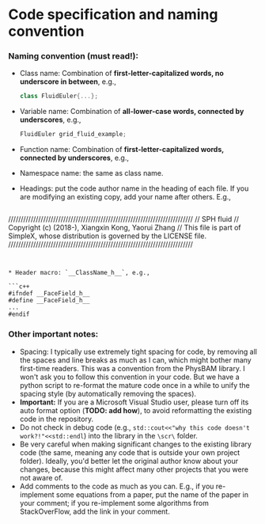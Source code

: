# Code specification and naming convention

### Naming convention (must read!):

* Class name: Combination of **first-letter-capitalized words, no underscore in between**, e.g., 
  ```c++
  class FluidEuler{...};
  ```
  
* Variable name: Combination of **all-lower-case words, connected by underscores**, e.g.,
  ```c++
  FluidEuler grid_fluid_example;
  ```
  
* Function name: Combination of **first-letter-capitalized words, connected by underscores**, e.g.,

* Namespace name: the same as class name.

* Headings: put the code author name in the heading of each file. If you are modifying an existing copy, add your name after others. E.g., 
  ```c++
//////////////////////////////////////////////////////////////////////////
// SPH fluid
// Copyright (c) (2018-), Xiangxin Kong, Yaorui Zhang
// This file is part of SimpleX, whose distribution is governed by the LICENSE file.
//////////////////////////////////////////////////////////////////////////
  ```


* Header macro: `__ClassName_h__`, e.g.,

  ```c++
  #ifndef __FaceField_h__
  #define __FaceField_h__
  ...
  #endif
  ```


### Other important notes:

* Spacing: I typically use extremely tight spacing for code, by removing all the spaces and line breaks as much as I can, which might bother many first-time readers. This was a convention from the PhysBAM library. I won't ask you to follow this convention in your code. But we have a python script to re-format the mature code once in a while to unify the spacing style (by automatically removing the spaces).
* **Important:** If you are a Microsoft Visual Studio user, please turn off its auto format option (**TODO: add how**), to avoid reformatting the existing code in the repository. 
* Do not check in debug code (e.g., `std::cout<<"why this code doesn't work?!"<<std::endl`) into the library in the `\scr\` folder. 
* Be very careful when making significant changes to the existing library code (the same, meaning any code that is outside your own project folder). Ideally, you'd better let the original author know about your changes, because this might affect many other projects that you were not aware of.
* Add comments to the code as much as you can. E.g., if you re-implement some equations from a paper, put the name of the paper in your comment; if you re-implement some algorithms from StackOverFlow, add the link in your comment.  